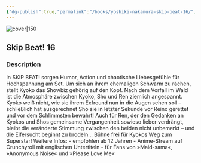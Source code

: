 ```yaml
---
{"dg-publish":true,"permalink":"/books/yoshiki-nakamura-skip-beat-16/","title":"\"Skip Beat! 16\"","tags":["manga","romance"]}
---
```




![cover|150](http://books.google.com/books/content?id=HaVkEAAAQBAJ&printsec=frontcover&img=1&zoom=1&edge=curl&source=gbs_api)

## Skip Beat! 16

### Description

In SKIP BEAT! sorgen Humor, Action und chaotische Liebesgefühle für Hochspannung am Set. Um sich an ihrem ehemaligen Schwarm zu rächen, stellt Kyoko das Showbiz gehörig auf den Kopf. Nach dem Vorfall im Wald ist die Atmosphäre zwischen Kyoko, Sho und Ren ziemlich angespannt. Kyoko weiß nicht, wie sie ihrem Exfreund nun in die Augen sehen soll – schließlich hat ausgerechnet Sho sie in letzter Sekunde vor Reino gerettet und vor dem Schlimmsten bewahrt! Auch für Ren, der den Gedanken an Kyokos und Shos gemeinsame Vergangenheit sowieso lieber verdrängt, bleibt die veränderte Stimmung zwischen den beiden nicht unbemerkt – und die Eifersucht beginnt zu brodeln... Bühne frei für Kyokos Weg zum Superstar! Weitere Infos: - empfohlen ab 12 Jahren - Anime-Stream auf Crunchyroll mit englischen Untertiteln - für Fans von »Maid-sama«, »Anonymous Noise« und »Please Love Me«
```